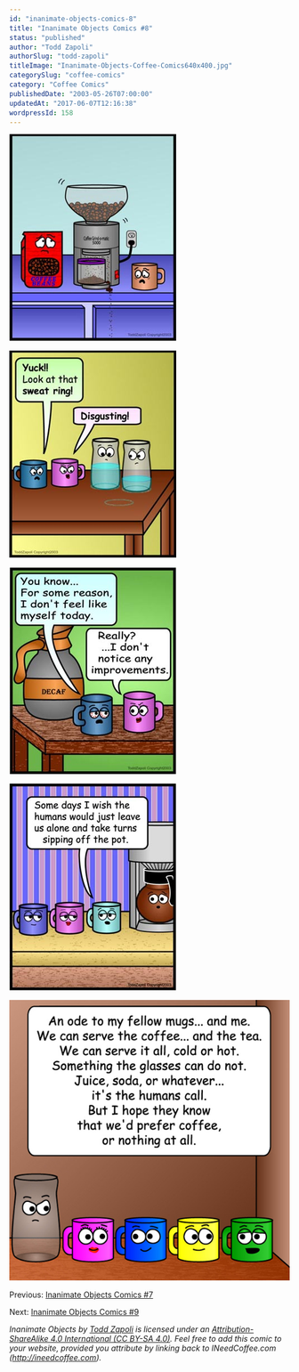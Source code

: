 ```yaml
---
id: "inanimate-objects-comics-8"
title: "Inanimate Objects Comics #8"
status: "published"
author: "Todd Zapoli"
authorSlug: "todd-zapoli"
titleImage: "Inanimate-Objects-Coffee-Comics640x400.jpg"
categorySlug: "coffee-comics"
category: "Coffee Comics"
publishedDate: "2003-05-26T07:00:00"
updatedAt: "2017-06-07T12:16:38"
wordpressId: 158
---
```


![looks of terror](060looks-of-terror300.jpg)

![sweat rings](061sweat-rings300.jpg)

![no improvements](062-no-improvements300.jpg)

![sipping on the pot](063-sipping-of-the-pot300.jpg)

![Ode Fellow Mugs](25Fellow-Mugs.jpg)

Previous: [Inanimate Objects Comics #7](/inanimate-objects-comics-7/)

Next: [Inanimate Objects Comics #9](/inanimate-objects-comics-9/)

*Inanimate Objects by [Todd Zapoli](/) is licensed under an [Attribution-ShareAlike 4.0 International (CC BY-SA 4.0)](https://creativecommons.org/licenses/by-sa/4.0/). Feel free to add this comic to your website, provided you attribute by linking back to INeedCoffee.com (http://ineedcoffee.com).*

